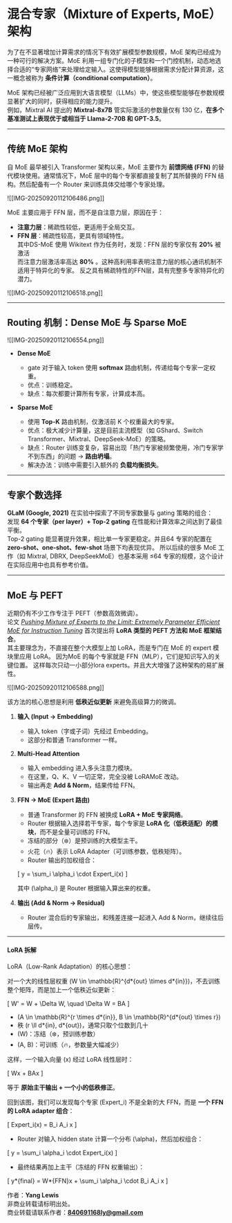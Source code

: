 # 混合专家（Mixture of Experts, MoE）架构

为了在不显著增加计算需求的情况下有效扩展模型参数规模，MoE 架构已经成为一种可行的解决方案。MoE 利用一组专门化的子模型和一个门控机制，动态地选择合适的“专家网络”来处理给定输入。这使得模型能够根据需求分配计算资源，这一概念被称为 **条件计算（conditional computation）**。

MoE 架构已经被广泛应用到大语言模型（LLMs）中，使这些模型能够在参数规模显著扩大的同时，获得相应的能力提升。  
例如，Mixtral AI 提出的 **Mixtral-8x7B** 管实际激活的参数量仅有 130 亿，**在多个基准测试上表现优于或相当于 Llama-2-70B 和 GPT-3.5**。

---

## 传统 MoE 架构

自 MoE 最早被引入 Transformer 架构以来，MoE 主要作为 **前馈网络 (FFN)** 的替代模块使用。通常情况下，MoE 层中的每个专家都直接复制了其所替换的 FFN 结构。然后配备有一个 Router 来训练具体交给哪个专家处理。

![[IMG-20250920112106486.png]]

MoE 主要应用于 FFN 层，而不是自注意力层，原因在于：

- **注意力层**：稀疏性较低，更适用于全局交互。
- **FFN 层**：稀疏性较高，更具有领域特性。  
  其中DS-MoE 使用 Wikitext 作为任务时，发现：FFN 层的专家仅有 **20%** 被激活  
  而注意力层激活率高达 **80%** 。这种高利用率表明注意力层的核心通讯机制不适用于特异化的专家。 反之具有稀疏特性的FFN层，具有完整多专家特异化的潜力。

![[IMG-20250920112106518.png]]

---

## Routing 机制：Dense MoE 与 Sparse MoE

![[IMG-20250920112106554.png]]

- **Dense MoE**
  - gate 对于输入 token 使用 **softmax** 路由机制，传递给每个专家一定权重。
  - 优点：训练稳定。
  - 缺点：每次都要计算所有专家，计算成本高。

- **Sparse MoE**
  - 使用 **Top-K** 路由机制，仅激活前 K 个权重最大的专家。
  - 优点：极大减少计算量，这是目前主流模型（如 GShard、Switch Transformer、Mixtral、DeepSeek-MoE）的策略。
  - 缺点：Router 训练变复杂，容易出现「热门专家被频繁使用，冷门专家学不到东西」的问题 → **路由坍塌**。
  - 解决办法：训练中需要引入额外的 **负载均衡损失**。

---

## 专家个数选择

**GLaM (Google, 2021)** 在实验中探索了不同专家数量与 gating 策略的组合：  
发现 **64 个专家（per layer）+ Top-2 gating** 在性能和计算效率之间达到了最佳平衡。  
Top-2 gating 能显著提升效果，相比单一专家更稳定。并且64 专家的配置在 **zero-shot、one-shot、few-shot** 场景下均表现优异。 所以后续的很多 MoE 工作（如 Mixtral, DBRX, DeepSeekMoE）也基本采用 ≤64 专家的规模，这个设计在实际应用中也具有参考价值。

---

## MoE 与 PEFT

近期仍有不少工作专注于 PEFT（参数高效微调）。  
论文 [_Pushing Mixture of Experts to the Limit: Extremely Parameter Efficient MoE for Instruction Tuning_](https://arxiv.org/abs/2309.05444) 首次提出将 **LoRA 类型的 PEFT 方法和 MoE 框架结合**。  
其主要理念为，不直接在整个大模型上加 LoRA，而是专门在 MoE 的 expert 模块里应用 LoRA。 因为MoE 的每个专家就是 FFN（MLP），它们是知识写入的关键位置。 这样每次只动一小部分lora experts。并且大大增强了这种架构的易扩展性。

![[IMG-20250920112106588.png]]

该方法的核心思想是利用 **低秩近似更新** 来避免高级算力的微调。

1. **输入 (Input → Embedding)**
   - 输入 token（字或子词）先经过 Embedding。
   - 这部分和普通 Transformer 一样。

2. **Multi-Head Attention**
   - 输入 embedding 进入多头注意力模块。
   - 在这里，Q、K、V 一切正常，完全没被 LoRAMoE 改动。
   - 输出再走 **Add & Norm**，结果传给 FFN。

3. **FFN → MoE (Expert 路由)**
   - 普通 Transformer 的 FFN 被换成 **LoRA + MoE 专家网络**。
   - Router 根据输入选择若干专家，每个专家是 **LoRA 化（低秩适配）的模块**，而不是全量可训练的 FFN。
   - 冻结的部分（❄️）是预训练的大模型主干。
   - 火花（🔥）表示 LoRA Adapter（可训练参数，低秩矩阵）。
   - Router 输出的加权组合：

   \[
   y = \sum_i \alpha_i \cdot Expert_i(x)
   \]

   其中 \(\alpha_i\) 是 Router 根据输入算出来的权重。

4. **输出 (Add & Norm → Residual)**
   - Router 混合后的专家输出，和残差连接一起进入 Add & Norm，继续往后层传。

---

#### LoRA 拆解

LoRA（Low-Rank Adaptation）的核心思想：

对一个大的线性层权重 \(W \in \mathbb{R}^{d*{out} \times d*{in}}\)，不去训练整个矩阵，而是加上一个低秩近似更新：

\[
W' = W + \Delta W, \quad \Delta W = BA
\]

- \(A \in \mathbb{R}^{r \times d*{in}}, B \in \mathbb{R}^{d*{out} \times r}\)
- 秩 \(r \ll d*{in}, d*{out}\)，通常只取个位数到几十
- \(W\)：冻结（❄️，预训练参数）
- \(A, B\)：可训练（🔥，参数量大幅减少）

这样，一个输入向量 \(x\) 经过 LoRA 线性层时：

\[
Wx + BAx
\]

等于 **原始主干输出 + 一个小的低秩修正**。

回到该图，我们可以发现每个专家 \(Expert_i\) 不是全新的大 FFN，而是 **一个 FFN 的 LoRA adapter 组合**：

\[
Expert_i(x) = B_i A_i x
\]

- Router 对输入 hidden state 计算一个分布 \(\alpha\)，然后加权组合：

\[
y = \sum_i \alpha_i \cdot Expert_i(x)
\]

- 最终结果再加上主干（冻结的 FFN 权重输出）：

\[
y*{final} = W*{FFN}x + \sum_i \alpha_i \cdot B_i A_i x
\]

作者：**Yang Lewis**  
非商业转载请标明出处。  
商业转载请联系作者：**840691168ly@gmail.com**
